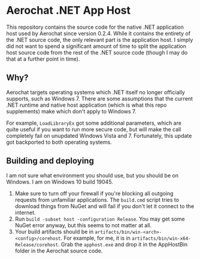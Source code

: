 # Aerochat .NET App Host

This repository contains the source code for the native .NET application host used by Aerochat since version 0.2.4. While it contains the entirety of the .NET source code, the only relevant part is the application host. I simply did not want to spend a significant amount of time to split the application host source code from the rest of the .NET source code (though I may do that at a further point in time).

## Why?

Aerochat targets operating systems which .NET itself no longer officially supports, such as Windows 7. There are some assumptions that the current .NET runtime and native host application (which is what this repo supplements) make which don't apply to Windows 7.

For example, `LoadLibraryEx` got some additional parameters, which are quite useful if you want to run more secure code, but will make the call completely fail on unupdated Windows Vista and 7. Fortunately, this update got backported to both operating systems.

## Building and deploying

I am not sure what environment you should use, but you should be on Windows. I am on Windows 10 build 19045.

1. Make sure to turn off your firewall if you're blocking all outgoing requests from unfamiliar applications. The `build.cmd` script tries to download things from NuGet and will fail if you don't let it connect to the internet.
2. Run `build -subset host -configuration Release`. You may get some NuGet error anyway, but this seems to not matter at all.
3. Your build artifacts should be in `artifacts/bin/win-<arch>-<config>/corehost`. For example, for me, it is in `artifacts/bin/win-x64-Release/corehost`. Grab the `apphost.exe` and drop it in the AppHostBin folder in the Aerochat source code.